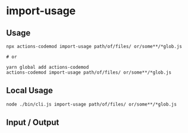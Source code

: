 # import-usage


## Usage

```
npx actions-codemod import-usage path/of/files/ or/some**/*glob.js

# or

yarn global add actions-codemod
actions-codemod import-usage path/of/files/ or/some**/*glob.js
```

## Local Usage
```
node ./bin/cli.js import-usage path/of/files/ or/some**/*glob.js
```

## Input / Output

<!--FIXTURES_TOC_START-->
<!--FIXTURES_TOC_END-->

<!--FIXTURES_CONTENT_START-->
<!--FIXTURES_CONTENT_END-->
